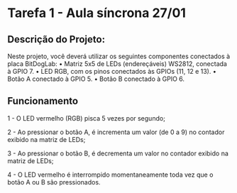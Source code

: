 # Tarefa 1 - Aula síncrona 27/01

## Descrição do Projeto:
Neste projeto, você deverá utilizar os seguintes componentes conectados à placa BitDogLab:
• Matriz 5x5 de LEDs (endereçáveis) WS2812, conectada à GPIO 7.
• LED RGB, com os pinos conectados às GPIOs (11, 12 e 13).
• Botão A conectado à GPIO 5.
• Botão B conectado à GPIO 6.

## Funcionamento

1 - O LED vermelho (RGB) pisca 5 vezes por segundo;

2 - Ao pressionar o botão A, é incrementa um valor (de 0 a 9) no contador exibido na matriz de LEDs;

3 - Ao pressionar o botão B, é decrementa um valor no contador exibido na matriz de LEDs;

4 - O LED vermelho é interrompido momentaneamente toda vez que o botão A ou B são pressionados.

